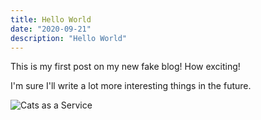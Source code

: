 ```yaml
---
title: Hello World
date: "2020-09-21"
description: "Hello World"
---
```


This is my first post on my new fake blog! How exciting!

I'm sure I'll write a lot more interesting things in the future.


![Cats as a Service](https://cataas.com/cat)


